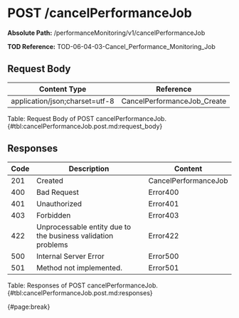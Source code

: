 <!--
    ATTENTION: This file was generated via gradle!
               Do NOT manually edit this file! Any such changes will be overwritten!
-->

# POST /cancelPerformanceJob

**Absolute Path:** /performanceMonitoring/v1/cancelPerformanceJob

**TOD Reference:** TOD-06-04-03-Cancel_Performance_Monitoring_Job


## Request Body

| Content Type | Reference |
|--------------|-----------|
| application/json;charset=utf-8 | CancelPerformanceJob_Create |

Table: Request Body of POST cancelPerformanceJob. {#tbl:cancelPerformanceJob.post.md:request_body}

## Responses

| Code | Description | Content |
|------|-------------|---------|
| 201 | Created | CancelPerformanceJob |
| 400 | Bad Request | Error400 |
| 401 | Unauthorized | Error401 |
| 403 | Forbidden | Error403 |
| 422 | Unprocessable entity due to the business validation problems | Error422 |
| 500 | Internal Server Error | Error500 |
| 501 | Method not implemented. | Error501 |

Table: Responses of POST cancelPerformanceJob. {#tbl:cancelPerformanceJob.post.md:responses}

{#page:break}
